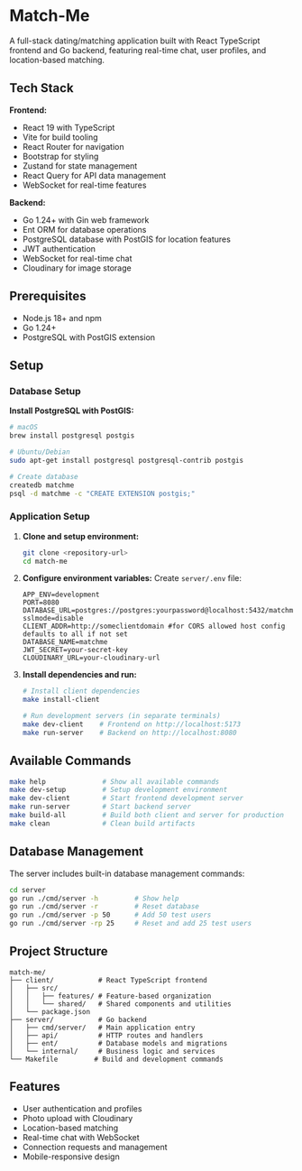 # Match-Me

A full-stack dating/matching application built with React TypeScript frontend and Go backend, featuring real-time chat, user profiles, and location-based matching.

## Tech Stack

**Frontend:**
- React 19 with TypeScript
- Vite for build tooling
- React Router for navigation
- Bootstrap for styling
- Zustand for state management
- React Query for API data management
- WebSocket for real-time features

**Backend:**
- Go 1.24+ with Gin web framework
- Ent ORM for database operations
- PostgreSQL database with PostGIS for location features
- JWT authentication
- WebSocket for real-time chat
- Cloudinary for image storage

## Prerequisites

- Node.js 18+ and npm
- Go 1.24+
- PostgreSQL with PostGIS extension

## Setup

### Database Setup

**Install PostgreSQL with PostGIS:**
```bash
# macOS
brew install postgresql postgis

# Ubuntu/Debian
sudo apt-get install postgresql postgresql-contrib postgis

# Create database
createdb matchme
psql -d matchme -c "CREATE EXTENSION postgis;"
```

### Application Setup

1. **Clone and setup environment:**
   ```bash
   git clone <repository-url>
   cd match-me
   ```

2. **Configure environment variables:**
   Create `server/.env` file:
   ```env
   APP_ENV=development
   PORT=8080
   DATABASE_URL=postgres://postgres:yourpassword@localhost:5432/matchme?sslmode=disable
   CLIENT_ADDR=http://someclientdomain #for CORS allowed host config defaults to all if not set
   DATABASE_NAME=matchme
   JWT_SECRET=your-secret-key
   CLOUDINARY_URL=your-cloudinary-url
   ```

3. **Install dependencies and run:**
   ```bash
   # Install client dependencies
   make install-client

   # Run development servers (in separate terminals)
   make dev-client    # Frontend on http://localhost:5173
   make run-server    # Backend on http://localhost:8080
   ```

## Available Commands

```bash
make help              # Show all available commands
make dev-setup         # Setup development environment
make dev-client        # Start frontend development server
make run-server        # Start backend server
make build-all         # Build both client and server for production
make clean             # Clean build artifacts
```

## Database Management

The server includes built-in database management commands:

```bash
cd server
go run ./cmd/server -h         # Show help
go run ./cmd/server -r         # Reset database
go run ./cmd/server -p 50      # Add 50 test users
go run ./cmd/server -rp 25     # Reset and add 25 test users
```

## Project Structure

```
match-me/
├── client/           # React TypeScript frontend
│   ├── src/
│   │   ├── features/ # Feature-based organization
│   │   └── shared/   # Shared components and utilities
│   └── package.json
├── server/           # Go backend
│   ├── cmd/server/   # Main application entry
│   ├── api/          # HTTP routes and handlers
│   ├── ent/          # Database models and migrations
│   └── internal/     # Business logic and services
└── Makefile         # Build and development commands
```

## Features

- User authentication and profiles
- Photo upload with Cloudinary
- Location-based matching
- Real-time chat with WebSocket
- Connection requests and management
- Mobile-responsive design

